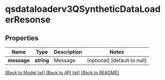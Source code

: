 # qsdataloaderv3QSyntheticDataLoaderResonse

## Properties
Name | Type | Description | Notes
------------ | ------------- | ------------- | -------------
**message** | **string** | Message | [optional] [default to null]

[[Back to Model list]](../README.md#documentation-for-models) [[Back to API list]](../README.md#documentation-for-api-endpoints) [[Back to README]](../README.md)


